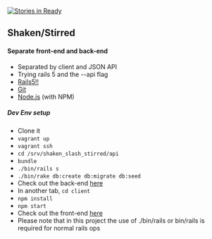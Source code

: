 [![Stories in Ready](https://badge.waffle.io/teebash/shakenXstirred.png?label=ready&title=Ready)](https://waffle.io/teebash/shakenXstirred)
## Shaken/Stirred


#### Separate front-end and back-end
* Separated by client and JSON API
* Trying rails 5 and the --api flag
* [Rails5!!](http://github.com/rails/rails)
* [Git](http://git-scm.com/)
* [Node.js](http://nodejs.org/) (with NPM)

##### Dev Env setup
* Clone it
* `vagrant up`
* `vagrant ssh`
* `cd /srv/shaken_slash_stirred/api`
* `bundle`
* `./bin/rails s`
* `./bin/rake db:create db:migrate db:seed`
* Check out the back-end [here](http://33.33.33.33:3000)
* In another tab, `cd client`
* `npm install`
* `npm start`
* Check out the front-end [here](http://localhost:8000)
* Please note that in this project the use of ./bin/rails or bin/rails is required for normal rails ops
